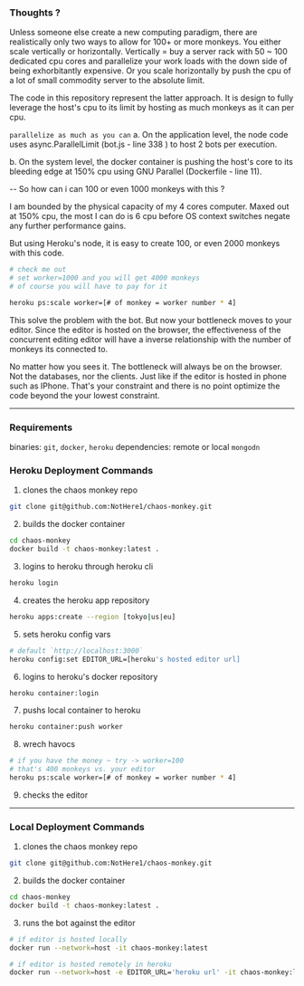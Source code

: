 ### Thoughts ?

Unless someone else create a new computing paradigm, there are realistically only two ways to allow for 100+ or more monkeys. You either scale vertically or horizontally. Vertically = buy a server rack with 50 ~ 100 dedicated cpu cores and parallelize your work loads with the down side of being exhorbitantly expensive. Or you scale horizontally by push the cpu of a lot of small commodity server to the absolute limit.

The code in this repository represent the latter approach. It is design to fully leverage the host's cpu to its limit by hosting as much monkeys as it can per cpu. 

`parallelize as much as you can`
a. On the application level, the node code uses async.ParallelLimit (bot.js - line 338 ) to host 2 bots per execution.

b. On the system level, the docker container is pushing the host's core to its bleeding edge at 150% cpu using GNU Parallel (Dockerfile - line 11).

-- So how can i can 100 or even 1000 monkeys with this ?

I am bounded by the physical capacity of my 4 cores computer. Maxed out at 150% cpu, the most I can do is 6 cpu before OS context switches negate any further performance gains.

But using Heroku's node, it is easy to create 100, or even 2000 monkeys with this code.


```sh
# check me out
# set worker=1000 and you will get 4000 monkeys
# of course you will have to pay for it

heroku ps:scale worker=[# of monkey = worker number * 4]

```

This solve the problem with the bot. But now your bottleneck moves to your editor.
Since the editor is hosted on the browser, the effectiveness of the concurrent editing editor will have a inverse relationship with the number of monkeys its connected to.

No matter how you sees it. The bottleneck will always be on the browser. Not the databases, nor the clients. Just like if the editor is hosted in phone such as IPhone. That's your constraint and there is no point optimize the code beyond the your lowest constraint.

---

### Requirements

binaries: `git`, `docker`, `heroku` 
dependencies: remote or local `mongodn`

### Heroku Deployment Commands

1. clones the chaos monkey repo
```sh
git clone git@github.com:NotHere1/chaos-monkey.git
```

2. builds the docker container
```sh
cd chaos-monkey
docker build -t chaos-monkey:latest .
```

3. logins to heroku through heroku cli
```sh
heroku login
```

4. creates the heroku app repository
```sh
heroku apps:create --region [tokyo|us|eu]
```

5. sets heroku config vars
```sh
# default `http://localhost:3000`
heroku config:set EDITOR_URL=[heroku's hosted editor url]
```

6. logins to heroku's docker repository
```sh
heroku container:login
```

7. pushs local container to heroku
```sh
heroku container:push worker
```

8. wrech havocs
```sh
# if you have the money ~ try -> worker=100 
# that's 400 monkeys vs. your editor
heroku ps:scale worker=[# of monkey = worker number * 4]
```

9. checks the editor

---

### Local Deployment Commands

1. clones the chaos monkey repo
```sh
git clone git@github.com:NotHere1/chaos-monkey.git
```

2. builds the docker container
```sh
cd chaos-monkey
docker build -t chaos-monkey:latest .
```

3. runs the bot against the editor
```sh
# if editor is hosted locally
docker run --network=host -it chaos-monkey:latest

# if editor is hosted remotely in heroku
docker run --network=host -e EDITOR_URL='heroku url' -it chaos-monkey:latest
```